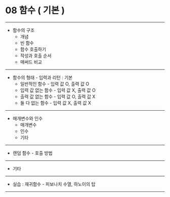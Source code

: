 # 08 함수 ( 기본 )

---

* 함수의 구조
  * 개념
  * 빈 함수
  * 함수 호출하기
  * 작성과 호출 순서
  * 매써드 비교

---

* 함수의 형태 - 입력과 리턴 : 기본
  * 일반적인 함수 - 입력 값 O, 출력 값 O
  * 입력 값 없는 함수 - 입력 값 X, 출력 값 O
  * 출력 값 없는 함수 - 입력 값 O, 출력 값 X
  * 둘 다 없는 함수 - 입력 값 X, 출력 값 X

---

* 매개변수와 인수
  * 매개변수
  * 인수
  * 기타 

---

* 랜덤 함수 - 호출 방법

---

* 기타 

---

* 실습 : 재귀함수 - 피보나치 수열, 하노이의 탑 

---